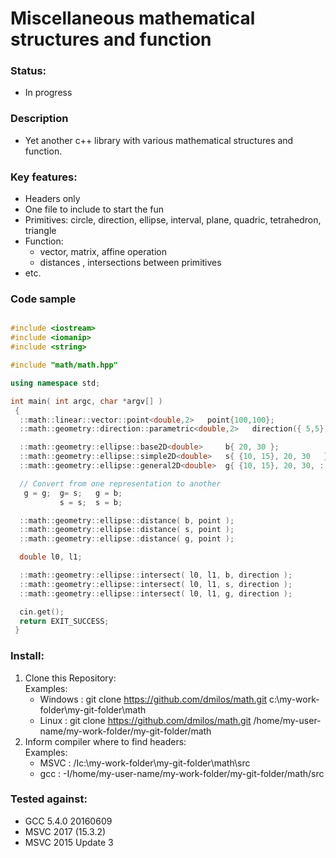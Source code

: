 # Miscellaneous mathematical structures and function

### Status:
- In progress

### Description
 - Yet another c++ library with various mathematical structures and function.

### Key features:
 - Headers only
  - One file to include to start the fun
  - Primitives: circle, direction, ellipse, interval, plane, quadric, tetrahedron, triangle
  - Function: 
    - vector, matrix, affine operation
    - distances , intersections between primitives
  - etc. 

### Code sample
```c++

#include <iostream>
#include <iomanip>
#include <string>

#include "math/math.hpp"

using namespace std;

int main( int argc, char *argv[] )
 {
  ::math::linear::vector::point<double,2>   point{100,100};
  ::math::geometry::direction::parametric<double,2>   direction({ 5,5}, { 1,2});

  ::math::geometry::ellipse::base2D<double>     b{ 20, 30 };
  ::math::geometry::ellipse::simple2D<double>   s{ {10, 15}, 20, 30   };
  ::math::geometry::ellipse::general2D<double>  g{ {10, 15}, 20, 30, ::math::geometry::deg2rad( 60 ) };

  // Convert from one representation to another
   g = g;  g= s;   g = b;
           s = s;  s = b;

  ::math::geometry::ellipse::distance( b, point );
  ::math::geometry::ellipse::distance( s, point );
  ::math::geometry::ellipse::distance( g, point );

  double l0, l1;

  ::math::geometry::ellipse::intersect( l0, l1, b, direction );
  ::math::geometry::ellipse::intersect( l0, l1, s, direction );
  ::math::geometry::ellipse::intersect( l0, l1, g, direction );

  cin.get();
  return EXIT_SUCCESS;
 }


```

### Install:
1. Clone this Repository: \
  Examples:
    - Windows : git clone https://github.com/dmilos/math.git c:\my-work-folder\my-git-folder\math
    - Linux   : git clone https://github.com/dmilos/math.git /home/my-user-name/my-work-folder/my-git-folder/math
2. Inform compiler where to find headers: \
  Examples:
   - MSVC : /Ic:\my-work-folder\my-git-folder\math\src
   - gcc  : -I/home/my-user-name/my-work-folder/my-git-folder/math/src

### Tested against:
  - GCC 5.4.0 20160609
  - MSVC 2017 (15.3.2)
  - MSVC 2015 Update 3






